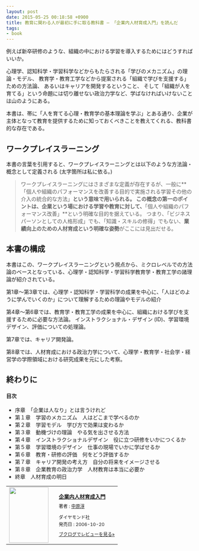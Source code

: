 ```yaml
---
layout: post
date: 2015-05-25 00:18:58 +0900
title: 教育に関わる人が最初に手に取る教科書 ― 「企業内人材育成入門」を読んだ
tags:
- book
---
```

例えば新卒研修のような、組織の中における学習を導入するためにはどうすればいいか。

心理学、認知科学・学習科学などからもたらされる「学びのメカニズム」の理論・モデル、
教育学・教育工学などから提案される「組織で学びを支援する」ための方法論、
あるいはキャリアを開発するということ、
そして「組織が人を育てる」という命題には切り離せない政治力学など、学ばなければいけないことは山のようにある。

本書は、帯に「人を育てる心理・教育学の基本理論を学ぶ」とある通り、企業が主体となって教育を提供するために知っておくべきことを教えてくれる、教科書的な存在である。

ワークプレイスラーニング
---

本書の言葉を引用すると、ワークプレイスラーニングとは以下のような方法論・概念として定義される (太字箇所は私に依る。)

> ワークプレイスラーニングにはさまざまな定義が存在するが、一般に**「個人や組織のパフォーマンスを改善する目的で実施される学習その他の介入の統合的な方法」**という意味で用いられる。
> この概念の第一のポイントは、企業という場における学習や教育に対して、**「個人や組織のパフォーマンス改善」**という明確な目的を据えている。
> つまり、「ビジネスパーソンとしての人格形成」でも、「知識・スキルの修得」でもない、**業績向上のための人材育成という明確な姿勢**がここには見出だせる。

本書の構成
---

本書はこの、ワークプレイスラーニングという視点から、ミクロレベルでの方法論のベースとなっている、心理学・認知科学・学習科学教育学・教育工学の諸理論が紹介されている。

第1章〜第3章では、心理学・認知科学・学習科学の成果を中心に、「人はどのように学んでいくのか」について理解するための理論やモデルの紹介

第4章〜第6章では、教育学・教育工学の成果を中心に、組織における学びを支援するために必要な方法論。
インストラクショナル・デザイン (ID)、学習環境デザイン、評価についての処理論。

第7章では、キャリア開発論。

第8章では、人材育成における政治力学について、心理学・教育学・社会学・経営学の学際領域における研究成果を元にした考察。

終わりに
---


#### 目次

- 序章　「企業は人なり」とは言うけれど
- 第１章　学習のメカニズム　人はどこまで学べるのか
- 第２章　学習モデル　学び方で効果は変わるか
- 第３章　動機づけの理論　やる気を出させる方法
- 第４章　インストラクショナルデザイン　役に立つ研修をいかにつくるか
- 第５章　学習環境のデザイン　仕事の現場でいかに学ばせるか
- 第６章　教育・研修の評価　何をどう評価するか
- 第７章　キャリア開発の考え方　自分の将来をイメージさせる
- 第８章　企業教育の政治力学　人材教育は本当に必要か
- 終章　人材育成の明日

<div class="booklog_html"><table><tr><td class="booklog_html_image"><a href="http://www.amazon.co.jp/exec/obidos/ASIN/4478440557/hifumiass-22/ref=nosim/" target="_blank"><img src="http://ecx.images-amazon.com/images/I/41ye3VQCm7L._SL160_.jpg" width="106" height="150" style="border:0;border-radius:0;" /></a></td><td class="booklog_html_info" style="padding-left:20px;"><div class="booklog_html_title" style="margin-bottom:10px;font-size:14px;font-weight:bold;"><a href="http://www.amazon.co.jp/exec/obidos/ASIN/4478440557/hifumiass-22/ref=nosim/" target="_blank">企業内人材育成入門</a></div><div style="margin-bottom:10px;"><div class="booklog_html_author" style="margin-bottom:15px;font-size:12px;;line-height:1.2em">著者 : <a href="http://booklog.jp/author/%E4%B8%AD%E5%8E%9F%E6%B7%B3" target="_blank">中原淳</a></div><div class="booklog_html_manufacturer" style="margin-bottom:5px;font-size:12px;;line-height:1.2em">ダイヤモンド社</div><div class="booklog_html_release" style="font-size:12px;;line-height:1.2em">発売日 : 2006-10-20</div></div><div class="booklog_html_link_amazon"><a href="http://booklog.jp/item/1/4478440557" style="font-size:12px;" target="_blank">ブクログでレビューを見る»</a></div></td></tr></table></div>
